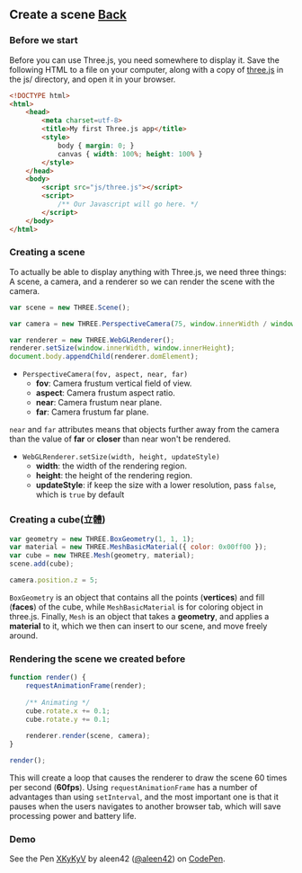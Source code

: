 ## Create a scene [Back](./../three.md)

### Before we start

Before you can use Three.js, you need somewhere to display it. Save the following HTML to a file on your computer, along with a copy of [three.js](http://threejs.org/build/three.js) in the js/ directory, and open it in your browser.

```html
<!DOCTYPE html>
<html>
	<head>
		<meta charset=utf-8>
		<title>My first Three.js app</title>
		<style>
			body { margin: 0; }
			canvas { width: 100%; height: 100% }
		</style>
	</head>
	<body>
		<script src="js/three.js"></script>
		<script>
			/** Our Javascript will go here. */
		</script>
	</body>
</html>
```

### Creating a scene

To actually be able to display anything with Three.js, we need three things: A scene, a camera, and a renderer so we can render the scene with the camera.

```js
var scene = new THREE.Scene();

var camera = new THREE.PerspectiveCamera(75, window.innerWidth / window.innerHeight, 0.1, 1000);

var renderer = new THREE.WebGLRenderer();
renderer.setSize(window.innerWidth, window.innerHeight);
document.body.appendChild(renderer.domElement);
```

- `PerspectiveCamera(fov, aspect, near, far)`
    - **fov**: Camera frustum vertical field of view.
    - **aspect**: Camera frustum aspect ratio.
    - **near**: Camera frustum near plane.
    - **far**: Camera frustum far plane.

`near` and `far` attributes means that objects further away from the camera than the value of **far** or **closer** than near won't be rendered.

- `WebGLRenderer.setSize(width, height, updateStyle)`
    - **width**: the width of the rendering region.
    - **height**: the height of the rendering region.
    - **updateStyle**: if keep the size with a lower resolution, pass `false`, which is `true` by default

### Creating a cube(立體)

```js
var geometry = new THREE.BoxGeometry(1, 1, 1);
var material = new THREE.MeshBasicMaterial({ color: 0x00ff00 });
var cube = new THREE.Mesh(geometry, material);
scene.add(cube);

camera.position.z = 5;
```

`BoxGeometry` is an object that contains all the points (**vertices**) and fill (**faces**) of the cube, while `MeshBasicMaterial` is for coloring object in three.js. Finally, `Mesh` is an object that takes a **geometry**, and applies a **material** to it, which we then can insert to our scene, and move freely around.

### Rendering the scene we created before

```js
function render() {
    requestAnimationFrame(render);
    
    /** Animating */
    cube.rotate.x += 0.1;
    cube.rotate.y += 0.1;
    
    renderer.render(scene, camera);
}

render();
```

This will create a loop that causes the renderer to draw the scene 60 times per second (**60fps**). Using `requestAnimationFrame` has a number of advantages than using `setInterval`, and the most important one is that it pauses when the users navigates to another browser tab, which will save processing power and battery life.

### Demo

<p data-height="300" data-theme-id="21735" data-slug-hash="XKyKyV" data-default-tab="html,result" data-user="aleen42" data-embed-version="2" class="codepen">See the Pen <a href="http://codepen.io/aleen42/pen/XKyKyV/">XKyKyV</a> by aleen42 (<a href="http://codepen.io/aleen42">@aleen42</a>) on <a href="http://codepen.io">CodePen</a>.</p>
<script async src="//assets.codepen.io/assets/embed/ei.js"></script>